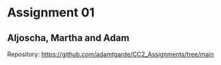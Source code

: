 # Assignment 01
## Aljoscha, Martha and Adam

Repository:  https://github.com/adamtgarde/CC2_Assignments/tree/main

